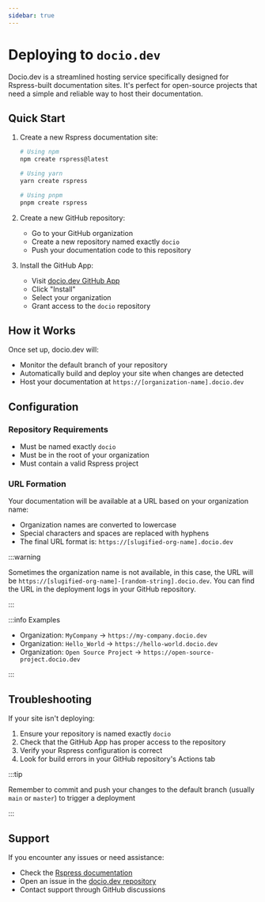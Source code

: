 ```yaml
---
sidebar: true
---
```


# Deploying to `docio.dev`

Docio.dev is a streamlined hosting service specifically designed for
Rspress-built documentation sites. It's perfect for open-source projects that
need a simple and reliable way to host their documentation.

## Quick Start

1. Create a new Rspress documentation site:
   ```bash
   # Using npm
   npm create rspress@latest

   # Using yarn
   yarn create rspress

   # Using pnpm
   pnpm create rspress
   ```

2. Create a new GitHub repository:
   - Go to your GitHub organization
   - Create a new repository named exactly `docio`
   - Push your documentation code to this repository

3. Install the GitHub App:
   - Visit [docio.dev GitHub App](https://github.com/apps/docio-dev)
   - Click "Install"
   - Select your organization
   - Grant access to the `docio` repository

## How it Works

Once set up, docio.dev will:

- Monitor the default branch of your repository
- Automatically build and deploy your site when changes are detected
- Host your documentation at `https://[organization-name].docio.dev`

## Configuration

### Repository Requirements

- Must be named exactly `docio`
- Must be in the root of your organization
- Must contain a valid Rspress project

### URL Formation

Your documentation will be available at a URL based on your organization name:

- Organization names are converted to lowercase
- Special characters and spaces are replaced with hyphens
- The final URL format is: `https://[slugified-org-name].docio.dev`

:::warning

Sometimes the organization name is not available, in this case, the URL will be
`https://[slugified-org-name]-[random-string].docio.dev`. You can find the URL
in the deployment logs in your GitHub repository.

:::

:::info Examples

- Organization: `MyCompany` → `https://my-company.docio.dev`
- Organization: `Hello_World` → `https://hello-world.docio.dev`
- Organization: `Open Source Project` → `https://open-source-project.docio.dev`

:::

## Troubleshooting

If your site isn't deploying:

1. Ensure your repository is named exactly `docio`
2. Check that the GitHub App has proper access to the repository
3. Verify your Rspress configuration is correct
4. Look for build errors in your GitHub repository's Actions tab

:::tip

Remember to commit and push your changes to the default branch (usually `main`
or `master`) to trigger a deployment

:::

## Support

If you encounter any issues or need assistance:

- Check the [Rspress documentation](https://rspress.dev/)
- Open an issue in the [docio.dev repository](https://github.com/dociodev/docio)
- Contact support through GitHub discussions
